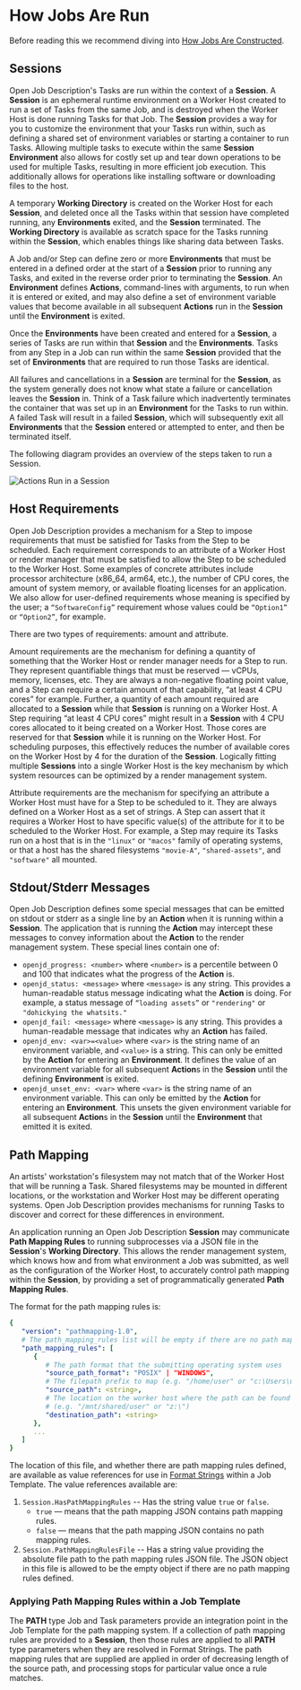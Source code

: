 # How Jobs Are Run

Before reading this we recommend diving into [How Jobs Are Constructed](How-Jobs-Are-Constructed).

## Sessions

Open Job Description's Tasks are run within the context of a **Session**. A **Session** is an ephemeral runtime 
environment on a Worker Host created to run a set of Tasks from the same Job, and is destroyed when the Worker Host is 
done running Tasks for that Job. The **Session** provides a way for you to customize the environment that your Tasks 
run within, such as defining a shared set of environment variables or starting a container to run Tasks. Allowing 
multiple tasks to execute within the same **Session** **Environment** also allows for costly set up and tear down operations
to be used for multiple Tasks, resulting in more efficient job execution. This additionally allows for operations like
installing software or downloading files to the host.

A temporary **Working Directory** is created on the Worker Host for each **Session**, and deleted once all the Tasks 
within that session have completed running, any **Environments** exited, and the **Session** terminated. The 
**Working Directory** is available as scratch space for the Tasks running within the **Session**, which enables things 
like sharing data between Tasks.

A Job and/or Step can define zero or more **Environments** that must be entered in a defined order at the start of
a **Session** prior to running any Tasks, and exited in the reverse order prior to terminating the **Session**. An 
**Environment** defines **Actions**, command-lines with arguments, to run when it is entered or exited, and may also 
define a set of environment variable values that become available in all subsequent **Actions** run in the **Session**
until the **Environment** is exited.

Once the **Environments** have been created and entered for a **Session**, a series of Tasks are run within that 
**Session** and the **Environments**. Tasks from any Step in a Job can run within the same **Session** provided that 
the set of **Environments** that are required to run those Tasks are identical.

All failures and cancellations in a **Session** are terminal for the **Session**, as the system generally does not know 
what state a failure or cancellation leaves the **Session** in. Think of a Task failure which inadvertently terminates 
the container that was set up in an **Environment** for the Tasks to run 
within. A failed Task will result in a failed **Session**, which will subsequently exit all **Environments** that the 
**Session** entered or attempted to enter, and then be terminated itself.

The following diagram provides an overview of the steps taken to run a Session.

![Actions Run in a Session](./images/2023-09:how_jobs_are_run.png)

## Host Requirements

Open Job Description provides a mechanism for a Step to impose requirements that must be satisfied for Tasks from the 
Step to be scheduled. Each requirement corresponds to an attribute of a Worker Host or render manager that must be 
satisfied to allow the Step to be scheduled to the Worker Host. Some examples of concrete attributes include 
processor architecture (x86_64, arm64, etc.), the number of CPU cores, the amount of system memory, or available 
floating licenses for an application. We also allow for user-defined requirements whose meaning is specified by the 
user; a `“SoftwareConfig”` requirement whose values could be `“Option1”` or `“Option2”`, for example.

There are two types of requirements: amount and attribute.

Amount requirements are the mechanism for defining a quantity of something that the Worker Host or render manager needs
for a Step to run. They represent quantifiable things that must be reserved — vCPUs, memory, licenses, etc. They are 
always a non-negative floating point value, and a Step can require a certain amount of that capability, “at least 4 CPU 
cores” for example. Further, a quantity of each amount required are allocated to a **Session** while that **Session**
is running on a Worker Host. A Step requiring “at least 4 CPU cores” might result in a **Session** with 4 CPU cores 
allocated to it being created on a Worker Host. Those cores are reserved for that **Session** while it is running on 
the Worker Host. For scheduling purposes, this effectively reduces the number of available cores on the Worker Host by 
4 for the duration of the **Session**. Logically fitting multiple **Sessions** into a single Worker Host is the key 
mechanism by which system resources can be optimized by a render management system.

Attribute requirements are the mechanism for specifying an attribute a Worker Host must have for a Step to be scheduled 
to it. They are always defined on a Worker Host as a set of strings. A Step can assert that it requires a Worker Host to
have specific value(s) of the attribute for it to be scheduled to the Worker Host. For example, a Step may require its 
Tasks run on a host that is in the `"linux"` or `"macos"` family of operating systems, or that a host has the shared 
filesystems `"movie-A"`, `"shared-assets"`, and `"software"` all mounted.

## Stdout/Stderr Messages

Open Job Description defines some special messages that can be emitted on stdout or stderr as a single line by an 
**Action** when it is running within a **Session**. The application that is running the **Action** may intercept these 
messages to convey information about the **Action** to the render management system. These special lines contain one of:

* `openjd_progress: <number>` where `<number>` is a percentile between 0 and 100 that indicates what the progress of 
  the **Action** is.
* `openjd_status: <message>` where `<message>` is any string. This provides a human-readable status message indicating 
  what the **Action** is doing. For example, a status message of `“loading assets”` or `"rendering"` or 
  `"dohickying the whatsits."`
* `openjd_fail: <message>` where `<message>` is any string. This provides a human-readable message that indicates why 
  an **Action** has failed.
* `openjd_env: <var>=<value>` where `<var>` is the string name of an environment variable, and `<value>` is a string. This
  can only be emitted by the **Action** for entering an **Environment**. It defines the value of an environment variable for
  all subsequent **Action**s in the **Session** until the defining **Environment** is exited.
* `openjd_unset_env: <var>` where `<var>` is the string name of an environment variable. This can only be emitted by the
  **Action** for entering an **Environment**. This unsets the given environment variable for all subsequent **Action**s
  in the **Session** until the **Environment** that emitted it is exited.

## Path Mapping

An artists' workstation's filesystem may not match that of the Worker Host that will be running a Task. Shared
filesystems may be mounted in different locations, or the workstation and Worker Host may be different operating systems.
Open Job Description provides mechanisms for running Tasks to discover and correct for these differences in environment.

An application running an Open Job Description **Session** may communicate **Path Mapping Rules** to running subprocesses 
via a JSON file in the **Session**'s **Working Directory**. This allows the render management system, which knows how and
from what environment a Job was submitted, as well as the configuration of the Worker Host, to accurately control path
mapping within the **Session**, by providing a set of programmatically generated **Path Mapping Rules**.

The format for the path mapping rules is:

```yaml
{
   "version": "pathmapping-1.0",
   # The path_mapping_rules list will be empty if there are no path mapping rules defined
   "path_mapping_rules": [ 
      {
         # The path format that the submitting operating system uses
         "source_path_format": "POSIX" | "WINDOWS",
         # The filepath prefix to map (e.g. "/home/user" or "c:\Users\user")
         "source_path": <string>,
         # The location on the worker host where the path can be found
         # (e.g. "/mnt/shared/user" or "z:\")
         "destination_path": <string>
      },
      ...
   ]
}
```

The location of this file, and whether there are path mapping rules defined, are available as value references for
use in [Format Strings](How-Jobs-Are-Constructed#format-strings) within a Job Template. The value references available are:

1. `Session.HasPathMappingRules` -- Has the string value `true` or `false`.
    * `true` — means that the path mapping JSON contains path mapping rules.
    * `false` — means that the path mapping JSON contains no path mapping rules.
2. `Session.PathMappingRulesFile` -- Has a string value providing the absolute file path to the path mapping rules JSON file.
   The JSON object in this file is allowed to be the empty object if there are no path mapping rules defined.

### Applying Path Mapping Rules within a Job Template

The **PATH** type Job and Task parameters provide an integration point in the Job Template for the path mapping system. 
If a collection of path mapping rules are provided to a **Session**, then those rules are applied to all **PATH** type 
parameters when they are resolved in Format Strings. The path mapping rules that are supplied are applied in order of 
decreasing length of the source path, and processing stops for particular value once a rule matches.
